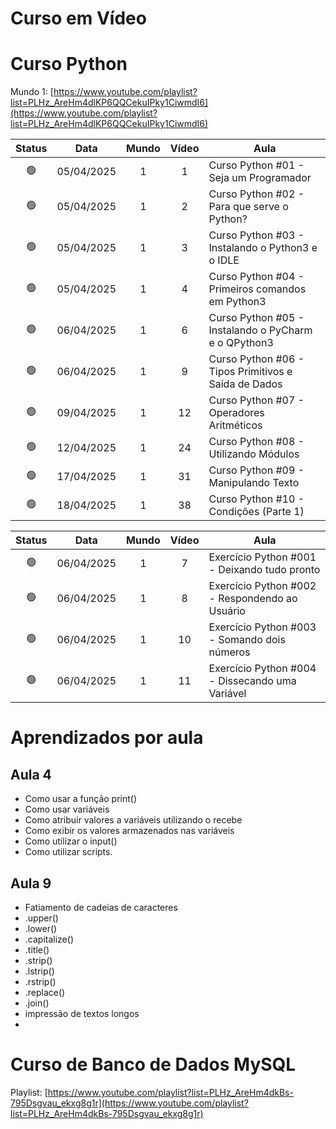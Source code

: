 <h1>Curso em Vídeo</h1>



# Curso Python

Mundo 1: [https://www.youtube.com/playlist?list=PLHz_AreHm4dlKP6QQCekuIPky1CiwmdI6](https://www.youtube.com/playlist?list=PLHz_AreHm4dlKP6QQCekuIPky1CiwmdI6)

| Status  | Data       | Mundo | Vídeo | Aula                                                 |
|:--:     |:--:        |:--:   |:--:   |--                                                    |
| 🟢      | 05/04/2025 | 1     | 1     | Curso Python #01 - Seja um Programador               |
| 🟢      | 05/04/2025 | 1     | 2     | Curso Python #02 - Para que serve o Python?          |
| 🟢      | 05/04/2025 | 1     | 3     | Curso Python #03 - Instalando o Python3 e o IDLE     |
| 🟢      | 05/04/2025 | 1     | 4     | Curso Python #04 - Primeiros comandos em Python3     |
| 🟢      | 06/04/2025 | 1     | 6     | Curso Python #05 - Instalando o PyCharm e o QPython3 |
| 🟢      | 06/04/2025 | 1     | 9     | Curso Python #06 - Tipos Primitivos e Saída de Dados |
| 🟢      | 09/04/2025 | 1     | 12    | Curso Python #07 - Operadores Aritméticos            |
| 🟢      | 12/04/2025 | 1     | 24    | Curso Python #08 - Utilizando Módulos                |
| 🟢      | 17/04/2025 | 1     | 31    | Curso Python #09 - Manipulando Texto                 |
| 🟢      | 18/04/2025 | 1     | 38    | Curso Python #10 - Condições (Parte 1)               |

| Status  | Data       | Mundo | Vídeo | Aula                                                 |
|:--:     |:--:        |:--:   |:--:   |--                                                    |
| 🟢      | 06/04/2025 | 1     | 7     | Exercício Python #001 - Deixando tudo pronto         |
| 🟢      | 06/04/2025 | 1     | 8     | Exercício Python #002 - Respondendo ao Usuário       |
| 🟢      | 06/04/2025 | 1     | 10    | Exercício Python #003 - Somando dois números         |
| 🟢      | 06/04/2025 | 1     | 11    | Exercício Python #004 - Dissecando uma Variável      |



# Aprendizados por aula
## Aula 4
* Como usar a função print()
* Como usar variáveis
* Como atribuir valores a variáveis utilizando o recebe
* Como exibir os valores armazenados nas variáveis
* Como utilizar o input()
* Como utilizar scripts.

## Aula 9
* Fatiamento de cadeias de caracteres
* .upper()
* .lower()
* .capitalize()
* .title()
* .strip()
* .lstrip()
* .rstrip()
* .replace()
* .join()
*  impressão de textos longos
* 

# Curso de Banco de Dados MySQL

Playlist: [https://www.youtube.com/playlist?list=PLHz_AreHm4dkBs-795Dsgvau_ekxg8g1r](https://www.youtube.com/playlist?list=PLHz_AreHm4dkBs-795Dsgvau_ekxg8g1r)


